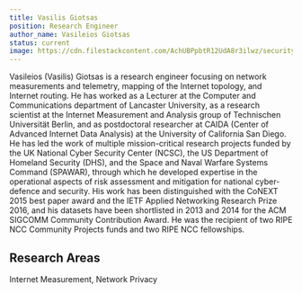 ```yaml
---
title: Vasilis Giotsas
position: Research Engineer
author_name: Vasileios Giotsas
status: current
image: https://cdn.filestackcontent.com/AchUBPpbtR12UdA8r3ilwz/security=policy:eyJleHBpcnkiOjIyMzgwNjQ1OTcsImNhbGwiOlsicmVhZCIsImNvbnZlcnQiXSwiaGFuZGxlIjoiTzE1UllleFJ0MmF5aDdOd2RtV3cifQ==,signature:455f29ec5340375b0408a3272c85b4a14a3a37afe09efb42218af5e19a3fa7b0/cache=expiry:max/resize=w:600,h:600,fit:crop,align:faces/rotate=d:exif/O15RYexRt2ayh7NwdmWw
---
```

Vasileios (Vasilis) Giotsas is a research engineer focusing on network measurements and telemetry, mapping of the Internet topology, and Internet routing. 
He has worked as a Lecturer at the Computer and Communications department of Lancaster University, as a research scientist at the Internet Measurement and Analysis group of Technischen Universität Berlin, and as postdoctoral researcher at CAIDA (Center of Advanced Internet Data Analysis) at the University of California San Diego. He has led the work of multiple mission-critical research projects funded by the UK National Cyber Security Center (NCSC), the US Department of Homeland Security (DHS), and the Space and Naval Warfare Systems Command (SPAWAR), through which he developed expertise in the operational aspects of risk assessment and mitigation for national cyber-defence and security. 
His work has been distinguished with the CoNEXT 2015 best paper award and the IETF Applied Networking Research Prize 2016, and his datasets have been shortlisted in 2013 and 2014 for the ACM SIGCOMM Community Contribution Award. He was the recipient of two RIPE NCC Community Projects funds and two RIPE NCC fellowships.

## Research Areas
Internet Measurement, Network Privacy
